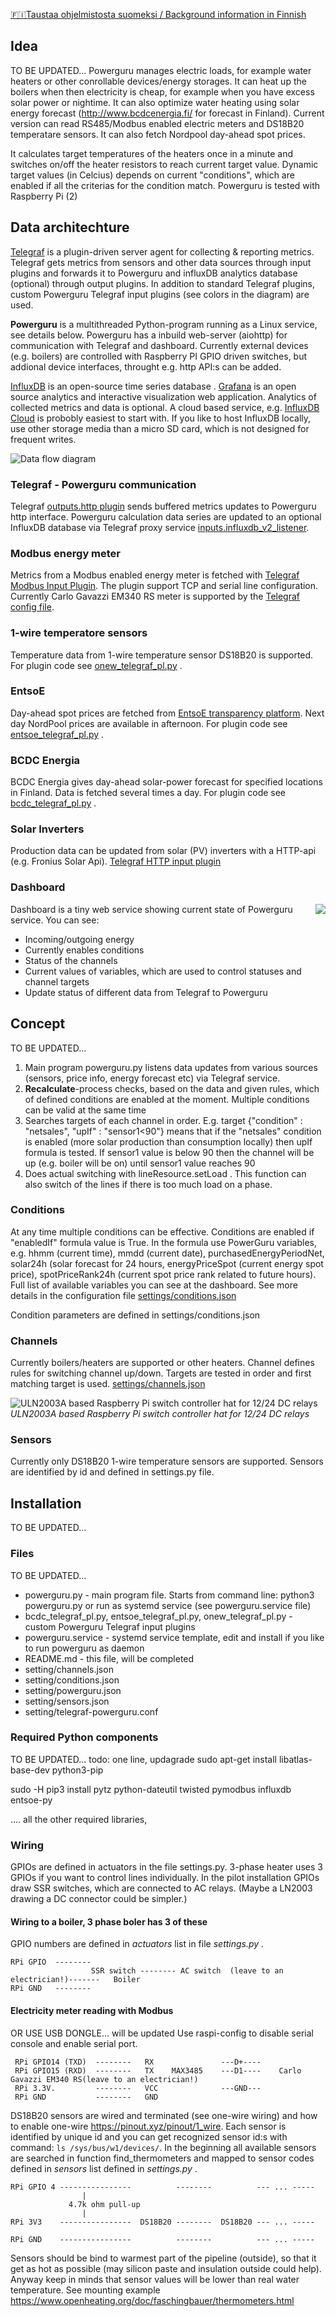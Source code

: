 [🇫🇮Taustaa ohjelmistosta suomeksi / Background information in Finnish](blob/main/docs/taustaa_fi.md)

## Idea
TO BE UPDATED...
Powerguru manages electric loads, for example water heaters or other conrollable devices/energy storages. It can heat up the boilers when then electricity is cheap, for example when you have excess solar power or nightime. It can also optimize water heating using solar energy forecast (http://www.bcdcenergia.fi/ for forecast in Finland). Current version can read RS485/Modbus enabled electric meters and DS18B20 temperatare sensors. It can also fetch Nordpool day-ahead spot prices. 

It calculates target temperatures of the heaters once in a minute and switches on/off the heater resistors to reach current target value. Dynamic target values (in Celcius) depends on current "conditions", which are enabled if all the criterias for the condition match.   Powerguru is tested with Raspberry Pi (2)

## Data architechture
[Telegraf](https://github.com/influxdata/telegraf) is a plugin-driven server agent for collecting & reporting metrics. Telegraf gets metrics from sensors and other data sources through input plugins and forwards it to Powerguru and influxDB analytics database (optional) through output plugins. In addition to standard Telegraf plugins, custom Powerguru Telegraf input plugins (see colors in the diagram) are used. 

**Powerguru** is a multithreaded Python-program running as a Linux service, see details below. Powerguru has a inbuild web-server (aiohttp) for communication with Telegraf and dashboard. Currently external devices (e.g. boilers) are controlled with Raspberry PI GPIO driven switches, but addional device interfaces, throught e.g. http API:s can be added.

[InfluxDB](https://www.influxdata.com/) is an open-source time series database . [Grafana](https://grafana.com/) is an open source analytics and interactive visualization web application. Analytics of collected metrics and data is optional. A cloud based service, e.g. [InfluxDB Cloud](https://www.influxdata.com/products/influxdb-cloud/) is probobly easiest to start with. If you like to host InfluxDB locally, use other storage media than a micro SD card, which is not designed for frequent writes. 

![Data flow diagram](https://github.com/Olli69/powerguru/blob/main/docs/img/Powerguru%20data%20diagram.drawio.png?raw=true)

### Telegraf - Powerguru communication
Telegraf [outputs.http plugin](https://github.com/influxdata/telegraf/blob/release-1.21/plugins/outputs/http/README.md) sends buffered metrics updates to Powerguru http interface. Powerguru calculation data series are updated to an optional InfluxDB database via Telegraf proxy service [inputs.influxdb_v2_listener](https://github.com/influxdata/telegraf/blob/release-1.21/plugins/inputs/http_listener_v2/README.md).

### Modbus energy meter
Metrics from a Modbus enabled energy meter is fetched with [Telegraf Modbus Input Plugin](https://github.com/influxdata/telegraf/blob/master/plugins/inputs/modbus/README.md). The plugin support TCP and serial line configuration. Currently Carlo Gavazzi EM340 RS meter is supported by the [Telegraf config file](settings/telegraf-powerguru.conf).

### 1-wire temperatore sensors
Temperature data from 1-wire temperature sensor DS18B20 is supported. For plugin code see [onew_telegraf_pl.py](onew_telegraf_pl.py) .

### EntsoE
Day-ahead spot prices are fetched from [EntsoE transparency platform](https://transparency.entsoe.eu/). Next day NordPool prices are available in afternoon. For plugin code see [entsoe_telegraf_pl.py](entsoe_telegraf_pl.py) .

### BCDC Energia
BCDC Energia gives day-ahead solar-power forecast for specified locations in Finland. Data is fetched several times a day. For plugin code see [bcdc_telegraf_pl.py](bcdc_telegraf_pl.py) .

### Solar Inverters
Production data can be updated from solar (PV) inverters with a HTTP-api (e.g. Fronius Solar Api). [Telegraf HTTP input plugin](https://github.com/influxdata/telegraf/blob/release-1.21/plugins/inputs/http/README.md)

### Dashboard
<img align="right" src="https://github.com/Olli69/powerguru/blob/main/docs/img/powerguru-dashboard.png?raw=true">

Dashboard is a tiny web service showing current state of Powerguru service. You can see:
- Incoming/outgoing energy
- Currently enables conditions
- Status of the channels
- Current values of variables, which are used to control statuses and channel targets
- Update status of different data from Telegraf to Powerguru




## Concept
TO BE UPDATED...
1. Main program powerguru.py listens data updates from various sources (sensors, price info, energy forecast etc) via Telegraf service. 
2. **Recalculate**-process checks, based on the data and given rules, which of defined conditions are enabled at the moment. Multiple conditions can be valid at the same time
3. Searches targets of each channel in order. E.g. target {"condition" : "netsales", "upIf" : "sensor1<90"} means that if the "netsales" condition is enabled (more solar production than consumption locally) then upIf formula is tested. If sensor1 value is below 90 then the channel will be up (e.g. boiler will be on) until sensor1 value reaches 90
4. Does actual switching with lineResource.setLoad . This function can also switch of the lines if there is too much load on a phase.


### Conditions
At any time multiple conditions can be effective. Conditions are enabled if "enabledIf" formula value is True. In the formula use PowerGuru variables, e.g. hhmm (current time), mmdd (current date), purchasedEnergyPeriodNet, solar24h (solar forecast for 24 hours, energyPriceSpot (current energy spot price), spotPriceRank24h (current spot price rank related to future hours). Full list of available variables you can see at the dashboard. See more details in the configuration file [settings/conditions.json](settings/conditions.json)

Condition parameters are defined in settings/conditions.json

### Channels
Currently boilers/heaters are supported or other heaters. Channel defines rules for switching channel up/down. Targets are tested in order and first matching target is used. [settings/channels.json](settings/channels.json)

![ULN2003A based Raspberry Pi switch controller hat for 12/24 DC relays](https://github.com/Olli69/powerguru/blob/main/docs/img/raspi-protohat.jpg?raw=true)
*ULN2003A based Raspberry Pi switch controller hat for 12/24 DC relays*


### Sensors
Currently only DS18B20 1-wire temperature sensors are supported. Sensors are identified by id and  defined in settings.py file.

## Installation
TO BE UPDATED...

### Files
TO BE UPDATED...
* powerguru.py - main program file. Starts from command line:  python3 powerguru.py or run as systemd service (see powerguru.service file)
* bcdc_telegraf_pl.py, entsoe_telegraf_pl.py, onew_telegraf_pl.py - custom Powerguru Telegraf input plugins
* powerguru.service - systemd service template, edit and install if you like to run powerguru as daemon
* README.md - this file, will be completed 
* setting/channels.json  
* setting/conditions.json  
* setting/powerguru.json  
* setting/sensors.json  
* setting/telegraf-powerguru.conf

 

### Required Python components

TO BE UPDATED...
todo: one line, updagrade
sudo apt-get install libatlas-base-dev python3-pip

sudo -H pip3 install pytz  python-dateutil twisted pymodbus influxdb entsoe-py

 
.... all the other required libraries,

### Wiring
GPIOs are defined in actuators in the file settings.py. 3-phase heater uses 3 GPIOs if you want to control lines individually. In the pilot installation GPIOs draw SSR switches, which are connected to AC relays. (Maybe a LN2003 drawing a DC connector could be simpler.)

#### Wiring to a boiler, 3 phase boler has 3 of these
GPIO numbers are defined in _actuators_ list in file _settings.py_ .

    RPi GPIO  -------- 
                      SSR switch -------- AC switch  (leave to an electrician!)-------   Boiler
    RPi GND   -------- 
    
#### Electricity meter reading with Modbus
OR USE USB DONGLE... will be updated
Use raspi-config to disable serial console and enable serial port.

     RPi GPIO14 (TXD)  --------   RX               ---D+----
     RPi GPIO15 (RXD)  --------   TX    MAX3485    ---D1----    Carlo Gavazzi EM340 RS(leave to an electrician!)
     RPi 3.3V.         --------   VCC              ---GND---
     RPi GND           --------   GND
     
 
     
    
DS18B20 sensors are wired and terminated (see one-wire wiring) and how to enable one-wire https://pinout.xyz/pinout/1_wire.  Each sensor is identified by unique id and you can get recognized sensor id:s with command: `ls /sys/bus/w1/devices/`. In the beginning  all available sensors are searched in function find_thermometers and mapped to sensor codes defined in _sensors_ list defined in _settings.py_ .

    RPi GPIO 4 ----------------          --------          --- ... -----
                    |
                 4.7k ohm pull-up
                    |
    RPi 3V3    ----------------  DS18B20 --------  DS18B20 --- ... -----
    
    RPi GND    ----------------          --------          --- ... -----

Sensors should be bind to warmest part of the pipeline (outside), so that it get as hot as possible (may silicon paste and insulation outside could help). Anyway keep in minds that sensor values will be lower than real water temperature.  See mounting example https://www.openheating.org/doc/faschingbauer/thermometers.html 







